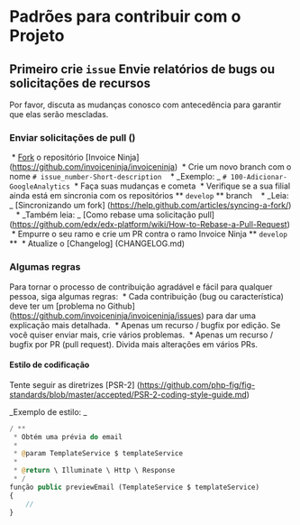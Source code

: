 # Padrões para contribuir com o Projeto

## Primeiro crie `issue` Envie relatórios de bugs ou solicitações de recursos 

Por favor, discuta as mudanças conosco com antecedência para garantir que elas serão mescladas.

### Enviar solicitações de pull ()
 * [Fork](https://github.com/invoiceninja/invoiceninja#fork-destination-box) o repositório [Invoice Ninja] (https://github.com/invoiceninja/invoiceninja)
 * Crie um novo branch com o nome `# issue_number-Short-description`
   * _Exemplo: _ `# 100-Adicionar-GoogleAnalytics`
 * Faça suas mudanças e cometa
 * Verifique se a sua filial ainda está em sincronia com os repositórios ** `develop` ** branch
   * _Leia: _ [Sincronizando um fork] (https://help.github.com/articles/syncing-a-fork/)
   * _Também leia: _ [Como rebase uma solicitação pull] (https://github.com/edx/edx-platform/wiki/How-to-Rebase-a-Pull-Request)
 * Empurre o seu ramo e crie um PR contra o ramo Invoice Ninja ** `develop` **
 * Atualize o [Changelog] (CHANGELOG.md)

### Algumas regras

Para tornar o processo de contribuição agradável e fácil para qualquer pessoa, siga algumas regras:
 * Cada contribuição (bug ou característica) deve ter um [problema no Github] (https://github.com/invoiceninja/invoiceninja/issues)
para dar uma explicação mais detalhada.
 * Apenas um recurso / bugfix por edição. Se você quiser enviar mais, crie vários problemas.
 * Apenas um recurso / bugfix por PR (pull request). Divida mais alterações em vários PRs.

#### Estilo de codificação
Tente seguir as diretrizes [PSR-2] (https://github.com/php-fig/fig-standards/blob/master/accepted/PSR-2-coding-style-guide.md)

_Exemplo de estilo: _

```php
/ **
 * Obtém uma prévia do email
 *
 * @param TemplateService $ templateService
 *
 * @return \ Illuminate \ Http \ Response
 * /
função public previewEmail (TemplateService $ templateService)
{
    //
}
```
